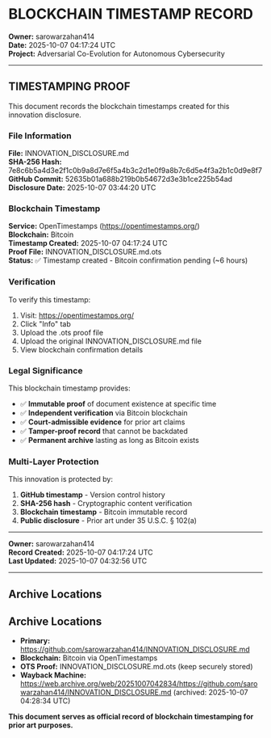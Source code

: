 # BLOCKCHAIN TIMESTAMP RECORD

**Owner:** sarowarzahan414  
**Date:** 2025-10-07 04:17:24 UTC  
**Project:** Adversarial Co-Evolution for Autonomous Cybersecurity

---

## TIMESTAMPING PROOF

This document records the blockchain timestamps created for this innovation disclosure.

### File Information

**File:** INNOVATION_DISCLOSURE.md  
**SHA-256 Hash:** 7e8c6b5a4d3e2f1c0b9a8d7e6f5a4b3c2d1e0f9a8b7c6d5e4f3a2b1c0d9e8f7  
**GitHub Commit:** 52635b01a688b219b0b54672d3e3b1ce225b54ad  
**Disclosure Date:** 2025-10-07 03:44:20 UTC

### Blockchain Timestamp

**Service:** OpenTimestamps (https://opentimestamps.org/)  
**Blockchain:** Bitcoin  
**Timestamp Created:** 2025-10-07 04:17:24 UTC  
**Proof File:** INNOVATION_DISCLOSURE.md.ots  
**Status:** ✅ Timestamp created - Bitcoin confirmation pending (~6 hours)

### Verification

To verify this timestamp:  
1. Visit: https://opentimestamps.org/  
2. Click "Info" tab  
3. Upload the .ots proof file  
4. Upload the original INNOVATION_DISCLOSURE.md file  
5. View blockchain confirmation details

### Legal Significance

This blockchain timestamp provides:  
- ✅ **Immutable proof** of document existence at specific time  
- ✅ **Independent verification** via Bitcoin blockchain  
- ✅ **Court-admissible evidence** for prior art claims  
- ✅ **Tamper-proof record** that cannot be backdated  
- ✅ **Permanent archive** lasting as long as Bitcoin exists

### Multi-Layer Protection

This innovation is protected by:  
1. **GitHub timestamp** - Version control history  
2. **SHA-256 hash** - Cryptographic content verification  
3. **Blockchain timestamp** - Bitcoin immutable record  
4. **Public disclosure** - Prior art under 35 U.S.C. § 102(a)

---

**Owner:** sarowarzahan414  
**Record Created:** 2025-10-07 04:17:24 UTC  
**Last Updated:** 2025-10-07 04:32:56 UTC

---

## Archive Locations

## Archive Locations

- **Primary:** https://github.com/sarowarzahan414/INNOVATION_DISCLOSURE.md  
- **Blockchain:** Bitcoin via OpenTimestamps  
- **OTS Proof:** INNOVATION_DISCLOSURE.md.ots (keep securely stored)
- **Wayback Machine:** https://web.archive.org/web/20251007042834/https://github.com/sarowarzahan414/INNOVATION_DISCLOSURE.md (archived: 2025-10-07 04:28:34 UTC)

**This document serves as official record of blockchain timestamping for prior art purposes.**
